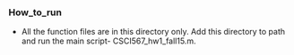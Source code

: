 ### How_to_run
- All the function files are in this directory only. Add this directory to path and run the main script- CSCI567_hw1_fall15.m.